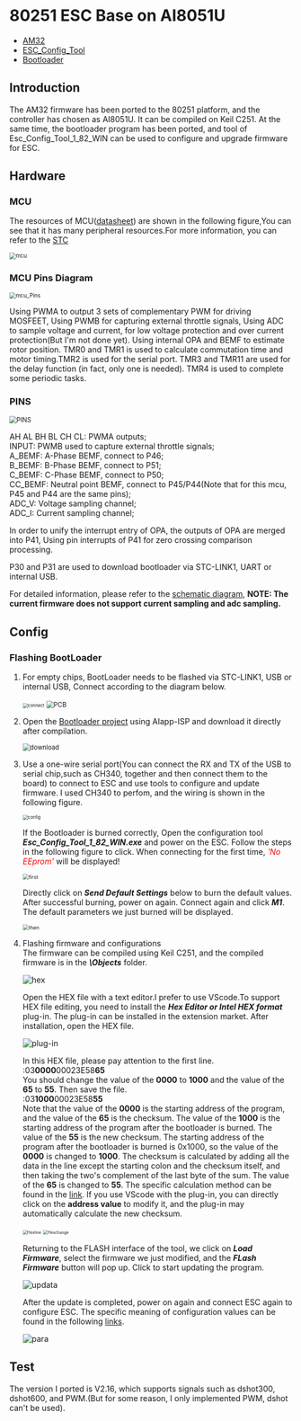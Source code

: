 # 80251 ESC Base on AI8051U

* [AM32](https://github.com/am32-firmware/AM32)<br>
* [ESC_Config_Tool](https://am32.ca/downloads)<br>
* [Bootloader](https://github.com/Icey7122/AM32_Bootloader_AI8051U)<br>


## Introduction
The AM32 firmware has been ported to the 80251 platform, and the controller has chosen as AI8051U. It can be compiled on Keil C251. At the same time, the bootloader program has been ported, and tool of Esc_Config_Tool_1_82_WIN can be used to configure and upgrade firmware for ESC.


## Hardware

### MCU
The resources of MCU([datasheet](https://www.stcaimcu.com/data/download/Datasheet/AI8051U.pdf)) are shown in the following figure,You can see that it has many peripheral resources.For more information, you can refer to the [STC](https://www.stcai.com/)<br>

<img src="docs/image/mcu.png" alt="mcu" style="zoom:70%;" />

### MCU Pins Diagram
<img src="docs/image/mcu_pins.png" alt="mcu_Pins" style="zoom:70%;" />

Using PWMA to output 3 sets of complementary PWM for driving MOSFEET, Using PWMB for capturing external throttle signals, Using ADC to sample voltage and current, for low voltage protection and over current protection(But I'm not done yet). Using internal OPA and BEMF to estimate rotor position. TMR0 and TMR1 is used to calculate commutation time and motor timing.TMR2 is used for the serial port. TMR3 and TMR11 are used for the delay function (in fact, only one is needed). TMR4 is used to complete some periodic tasks.

### PINS
<img src="docs/image/PINS.png" alt="PINS" style="zoom:80%;" />

AH AL BH BL CH CL:  PWMA outputs;<br>
INPUT: PWMB used to capture external throttle signals;<br>
A_BEMF: A-Phase BEMF, connect to P46;<br>
B_BEMF: B-Phase BEMF, connect to P51;<br>
C_BEMF: C-Phase BEMF, connect to P50;<br>
CC_BEMF: Neutral point BEMF, connect to P45/P44(Note that for this mcu, P45 and P44 are the same pins);<br>
ADC_V: Voltage sampling channel;<br>
ADC_I: Current sampling channel;<br>
 
In order to unify the interrupt entry of OPA, the outputs of OPA are merged into P41, Using pin interrupts of P41 for zero crossing comparison processing.

P30 and P31 are used to download bootloader  via STC-LINK1, UART or internal USB.<br>

For detailed information, please refer to the [schematic diagram](docs/sch.pdf), **NOTE: The current firmware does not support current sampling and adc sampling.**


## Config

### Flashing BootLoader
1. For empty chips, BootLoader needs to be flashed via STC-LINK1, USB or internal USB, Connect according to the diagram below.


   <img src="docs/image/connect.jpeg" alt="connect" style="zoom:55%;" />
   <img src="docs/image/PCB.png" alt="PCB" style="zoom:80%;" />


2. Open the [Bootloader project](https://github.com/Icey7122/AM32_Bootloader_AI8051U) using AIapp-ISP and download it directly after compilation.


    <img src="docs/image/download.png" alt="download" style="zoom:80%;" />

3. Use a one-wire serial port(You can connect the RX and TX of the USB to serial chip,such as CH340, together and then connect them to the board) to connect to ESC and use tools to configure and update firmware. I used CH340 to perfom, and the wiring is shown in the following figure.

    <img src="docs/image/config.jpeg" alt="config" style="zoom:55%;" />


    If the Bootloader is burned correctly, Open the configuration tool ***Esc_Config_Tool_1_82_WIN.exe*** and power on the ESC. Follow the steps in the following figure to click. When connecting for the first time, <font color=red>*'No EEprom'*</font> will be displayed!
    
    <img src="docs/image/first.png" alt="first" style="zoom:65%;" />

    Directly click on ***Send Default Settings*** below to burn the default values. After successful burning, power on again. Connect again and click ***M1***. The default parameters we just burned will be displayed.

    <img src="docs/image/then.png" alt="then" style="zoom:65%;" />


4. Flashing firmware and configurations<br>
    The firmware can be compiled using Keil C251, and the compiled firmware is in the ***\Objects*** folder.

    <img src="docs/image/hex.png" alt="hex" style="zoom:100%;" />

    Open the HEX file with a text editor.I prefer to use VScode.To support HEX file editing, you need to install the ***Hex Editor or Intel HEX format*** plug-in. The plug-in can be installed in the extension market. After installation, open the HEX file.

    <img src="docs/image/Plug_in.png" alt="plug-in" style="zoom:100%;" />

    In this HEX file, please pay attention to the first line.<br>
    :03**0000**00023E58**65**<br>
    You should change the value of the **0000** to **1000** and the value of the **65** to **55**. Then save the file.<br>
    :03**1000**00023E58**55**<br>
    Note that the value of the **0000** is the starting address of the program, and the value of the **65** is the checksum. The value of the **1000** is the starting address of the program after the bootloader is burned. The value of the **55** is the new checksum. The starting address of the program after the bootloader is burned is 0x1000, so the value of the **0000** is changed to **1000**. The checksum is calculated by adding all the data in the line except the starting colon and the checksum itself, and then taking the two's complement of the last byte of the sum. The value of the **65** is changed to **55**. The specific calculation method can be found in the [link](https://en.wikipedia.org/wiki/Intel_HEX).
    If you use VScode with the plug-in, you can directly click on the **address value** to modify it, and the plug-in may automatically calculate the new checksum.

    <img src="docs/image/Hexline.png" alt="Hexline" style="zoom:50%;" />
    <img src="docs/image/Hex_change.png" alt="Hexchange" style="zoom:50%;" />
   
   Returning to the FLASH interface of the tool, we click on ***Load Firmware***, select the firmware we just modified, and the ***FLash Firmware*** button will pop up. Click to start updating the program. 

    <img src="docs/image/updata.png" alt="updata" style="zoom:100%;" />


    After the update is completed, power on again and connect ESC again to configure ESC. The specific meaning of configuration values can be found in the following [links](https://github.com/AlkaMotors/AM32-MultiRotor-ESC-firmware/wiki/ESC-Settings-Explained).

    <img src="docs/image/para.png" alt="para" style="zoom:100%;" />


## Test

The version I ported is V2.16, which supports signals such as dshot300, dshot600, and PWM.(But for some reason, I only implemented PWM, dshot can't be used).












